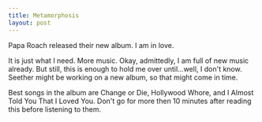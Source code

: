 ```yaml
---
title: Metamorphosis
layout: post
--- 
```


Papa Roach released their new album. I am in love.  

It is just what I need. More music. Okay, admittedly, I am full of new music already. But still, this is enough to hold me over until...well, I don't know. Seether might be working on a new album, so that might come in time.  

Best songs in the album are Change or Die, Hollywood Whore, and I Almost Told You That I Loved You. Don't go for more then 10 minutes after reading this before listening to them.